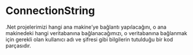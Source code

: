 # ConnectionString
.Net projelerimizi hangi ana makine’ye bağlantı yapılacağını, o ana makinedeki hangi veritabanına bağlanacağımızı, o veritabanına bağlanmak için gerekli olan kullanıcı adı ve şifresi gibi bilgilerin tutulduğu bir kod parçasıdır.
